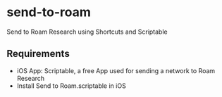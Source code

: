# send-to-roam
Send to Roam Research using Shortcuts and Scriptable

## Requirements

- iOS App: Scriptable, a free App used for sending a network to Roam Research
- Install Send to Roam.scriptable in iOS